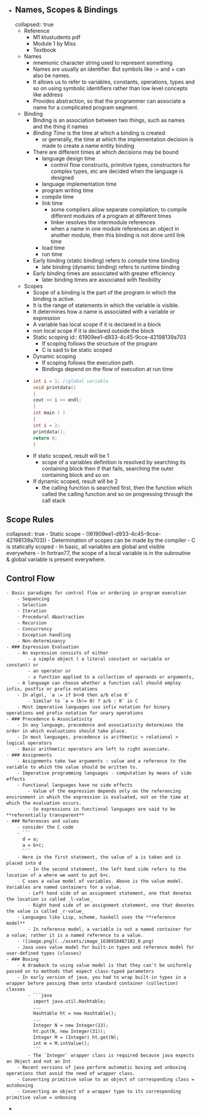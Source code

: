 - ## Names, Scopes & Bindings
  collapsed:: true
	- Reference
		- M1 ktustudents pdf
		- Module 1 by Miss
		- Textbook
	- Names
		- mnemonic character string used to represent something
		- Names are usually an identifier. But symbols like := and + can also be names.
		- It allows us to refer to variables, constants, operations, types and so on using symbolic identifiers rather than low level concepts like address
		- Provides abstraction, so that the programmer can associate a name for a complicated program segment.
	- Binding
		- Binding is an association between two things, such as names and the thing it names
		- _Binding Time_ is the time at which a binding is created
			- or generally, the time at which the implementation decision is made to create a name entity binding
		- There are different times at which decisions may be bound
			- language design time
				- control flow constructs, primitive types, constructors for complex types, etc are decided when the language is designed
			- language implementation time
			- program writing time
			- compile time
			- link time
				- some compilers allow separate compilation; to compile different modules of a program at different times
				- linker resolves the intermodule references
				- when a name in one module references an object in another module, then this binding is not done until link time
			- load time
			- run time
		- Early binding (static binding) refers to compile time binding
			- late binding (dynamic binding) refers to runtime binding
		- Early binding times are associated with greater efficiency
			- later binding times are associated with flexibility
	- Scopes
		- Scope of a binding is the part of the program in which the binding is active.
		- It is the range of statements in which the variable is visible.
		- It determines how a name is associated with a variable or expression
		- A variable has local scope if it is declared in a block
		- non local scope if it  is declared outside the block
		- Static scoping
		  id:: 61909ee1-d933-4c45-9cce-42198139a703
			- If scoping follows the structure of the program
			- C is said to be static scoped
		- Dynamic scoping
			- If scoping follows the execution path.
			- Bindings depend on the flow of execution at run time
		- ```C
		  int i = 1; //global variable
		  void printdata()
		  {
		  cout << i << endl;
		  }
		  int main ( )
		  {
		  int i = 2;
		  printdata();
		  return 0;
		  }
		  ```
		- If static scoped, result will be 1
			- scope of a variables definition is resolved by searching its containing block then if that fails, searching the outer containing block and so on
		- If dynamic scoped, result will be 2
			- the calling function is searched first, then the function which called the calling function and so on progressing through the call stack
## Scope Rules
collapsed:: true
	- Static scope
		- ((61909ee1-d933-4c45-9cce-42198139a703))
		- Determination of scopes can be made by the compiler
		- C is statically scoped
		- In basic, all variables are global and visible everywhere
		- In fortran77, the scope of a local variable is in the subroutine & global variable is present everywhere.
## Control Flow
	- Basic paradigms for control flow or ordering in program execution
		- Sequencing
		- Selection
		- Iteration
		- Procedural Abastraction
		- Recursion
		- Concurrency
		- Exception handling
		- Non-determinancy
	- ### Expression Evaluation
		- An expression consists of either
			- a simple object ( a literal constant or variable or constant) or
			- an operator or
			- a function applied to a collection of operands or arguments,
		- A language can choose whether a function call should employ infix, postfix or prefix notations
		- In algol, `a := if b<>0 then a/b else 0`
			- Similar to `a = (b!= 0) ? a/b : 0` in C
		- Most imperative languages use infix notation for binary operations and prefix notation for unary operations
	- ### Precedence & Associativity
		- In any language, precedence and associativity determines the order in which evaluations should take place.
		- In most languages, precedence is arithmetic > relational > logical operators
		- Basic arithmetic operators are left to right associate.
	- ### Assignments
		- Assignments take two arguments : value and a reference to the variable to which the value should be written to.
		- Imperative programming languages - computation by means of side effects
		- Functional languages have no side effects
			- Value of the expression depends only on the referencing environment in which the expression is evaluated, not on the time at which the evaluation occurs.
			- So expressions in functional languages are said to be **referentially transparent**
	- ### References and values
		- consider the C code
		- ```
		  d = a;
		  a = b+c;
		  ```
		- Here in the first statement, the value of a is taken and is placed into d
			- In the second statement, the left hand side refers to the location of a where we want to put b+c.
		- C uses a value model of variables. Above is the value model. Variables are named containers for a value.
			- Left hand side of an assignment statement, one that denotes the location is called _l-value_
			- Right hand side of an assignment statement, one that denotes the value is called _r-value_
		- Languages like Lisp, scheme, haskell uses the **reference model**
			- In reference model, a variable is not a named container for a value; rather it is a named reference to a value.
		- ![image.png](../assets/image_1636910487102_0.png)
		- Java uses value model for built-in types and reference model for user-defined types (classes)
	- ### Boxing
		- A drawback to using value model is that they can't be uniformly passed on to methods that expect class-typed parameters
		- In early version of java, you had to wrap built-in types in a wrapper before passing them onto standard container (collection) classes
			- ```java
			  import java.util.Hashtable; 
			  ...
			  Hashtable ht = new Hashtable(); 
			  ...
			  Integer N = new Integer(13);
			  ht.put(N, new Integer(31)); 
			  Integer M = (Integer) ht.get(N);
			  int m = M.intValue();
			  ```
			- The `Integer` wrapper class is required because java expects an Object and not an Int
		- Recent versions of java perform automatic boxing and unboxing operations that avoid the need of wrapper class.
		- Converting primitive value to an object of corresponding class = autoboxing
		- Converting an object of a wrapper type to its corresponding primitive value = unboxing
-